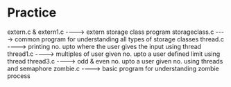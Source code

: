 # Practice

extern.c & extern1.c ----> extern storage class program 
storageclass.c ----> common program for understanding all types of storage classes
thread.c ----> printing no. upto where the user gives the input using thread
thread1.c ----> multiples of user given no. upto a user defined limit using thread
thread3.c ----> odd & even no. upto a user given no. using threads and semaphore
zombie.c ----> basic program for understanding zombie process
